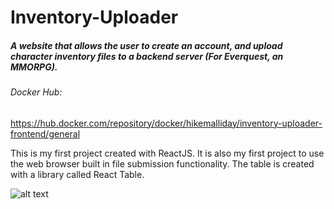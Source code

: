 # Inventory-Uploader

##### A website that allows the user to create an account, and upload character inventory files to a backend server (For Everquest, an MMORPG). 

###### Docker Hub:
https://hub.docker.com/repository/docker/hikemalliday/inventory-uploader-frontend/general

This is my first project created with ReactJS. It is also my first project to use the web browser built in file submission functionality.
The table is created with a library called React Table. 

![alt text]([image.jpg](https://cdn.discordapp.com/attachments/617825237752479751/1181730234496716810/image.png?ex=65821f0b&is=656faa0b&hm=ff49a3793e044e9134b8d5dadaf4956571523389ffb6ae586c934ea0477e5d58&)https://cdn.discordapp.com/attachments/617825237752479751/1181730234496716810/image.png?ex=65821f0b&is=656faa0b&hm=ff49a3793e044e9134b8d5dadaf4956571523389ffb6ae586c934ea0477e5d58&)
